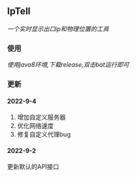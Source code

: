 ## IpTell
*一个实时显示出口ip和物理位置的工具*

### 使用
*使用java8环境,下载release,双击bat运行即可*


### 更新
#### 2022-9-4
1. 增加自定义服务器
2. 优化网络速度
3. 修复自定义代理bug

#### 2022-9-2
更新默认的API接口
